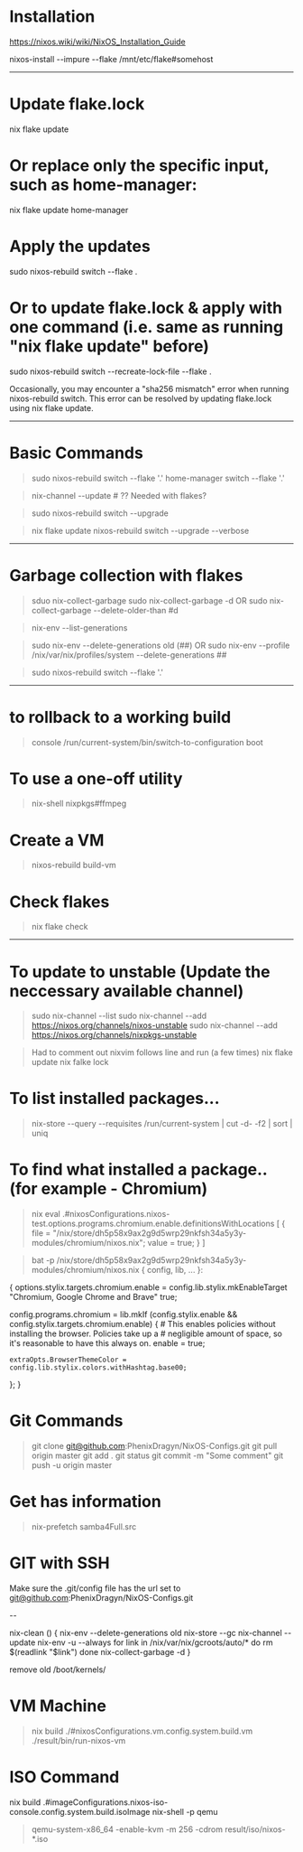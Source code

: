 # Installation
https://nixos.wiki/wiki/NixOS_Installation_Guide

nixos-install --impure --flake /mnt/etc/flake#somehost

------

# Update flake.lock
nix flake update

# Or replace only the specific input, such as home-manager:
nix flake update home-manager

# Apply the updates
sudo nixos-rebuild switch --flake .

# Or to update flake.lock & apply with one command (i.e. same as running "nix flake update" before)
sudo nixos-rebuild switch --recreate-lock-file --flake .

Occasionally, you may encounter a "sha256 mismatch" error when running
nixos-rebuild switch. This error can be resolved by updating flake.lock using nix flake update.

------

# Basic Commands
> sudo nixos-rebuild switch --flake '.'
> home-manager switch --flake '.'

> nix-channel --update      # ?? Needed with flakes?

> sudo nixos-rebuild switch --upgrade

> nix flake update
> nixos-rebuild switch --upgrade --verbose

------

# Garbage collection with flakes

> sduo nix-collect-garbage
> sudo nix-collect-garbage -d
  OR
> sudo nix-collect-garbage --delete-older-than #d 

> nix-env --list-generations

> sudo nix-env --delete-generations old (##)
  OR
> sudo nix-env --profile /nix/var/nix/profiles/system --delete-generations ##

> sudo nixos-rebuild switch --flake '.'

------

# to rollback to a working build
> console /run/current-system/bin/switch-to-configuration boot

# To use a one-off utility
> nix-shell nixpkgs#ffmpeg

# Create a VM
> nixos-rebuild build-vm

# Check flakes
> nix flake check

----

# To update to unstable (Update the neccessary available channel)
> sudo nix-channel --list
> sudo nix-channel --add https://nixos.org/channels/nixos-unstable
> sudo nix-channel --add https://nixos.org/channels/nixpkgs-unstable

> Had to comment out nixvim follows line and run (a few times)
> nix flake update
> nix falke lock


# To list installed packages...
> nix-store --query --requisites /run/current-system | cut -d- -f2 | sort | uniq


# To find what installed a package.. (for example - Chromium)
> nix eval .#nixosConfigurations.nixos-test.options.programs.chromium.enable.definitionsWithLocations
[ { file = "/nix/store/dh5p58x9ax2g9d5wrp29nkfsh34a5y3y-modules/chromium/nixos.nix"; value = true; } ]

> bat -p /nix/store/dh5p58x9ax2g9d5wrp29nkfsh34a5y3y-modules/chromium/nixos.nix
{ config, lib, ... }:

{
  options.stylix.targets.chromium.enable =
    config.lib.stylix.mkEnableTarget "Chromium, Google Chrome and Brave" true;

  config.programs.chromium = lib.mkIf (config.stylix.enable && config.stylix.targets.chromium.enable) {
    # This enables policies without installing the browser. Policies take up a
    # negligible amount of space, so it's reasonable to have this always on.
    enable = true;

    extraOpts.BrowserThemeColor = config.lib.stylix.colors.withHashtag.base00;
  };
}


# Git Commands
> git clone git@github.com:PhenixDragyn/NixOS-Configs.git
> git pull origin master
> git add .
> git status
> git commit -m "Some comment"
> git push -u origin master

# Get has information
> nix-prefetch samba4Full.src 


# GIT with SSH 
Make sure the .git/config file has the url set to 
git@github.com:PhenixDragyn/NixOS-Configs.git

--

nix-clean () {
  nix-env --delete-generations old
  nix-store --gc
  nix-channel --update
  nix-env -u --always
  for link in /nix/var/nix/gcroots/auto/*
  do
    rm $(readlink "$link")
  done
  nix-collect-garbage -d
}
 
remove old /boot/kernels/

# VM Machine
> nix build ./#nixosConfigurations.vm.config.system.build.vm
> ./result/bin/run-nixos-vm

# ISO Command
nix build .#imageConfigurations.nixos-iso-console.config.system.build.isoImage
nix-shell -p qemu
> qemu-system-x86_64 -enable-kvm -m 256 -cdrom result/iso/nixos-*.iso
